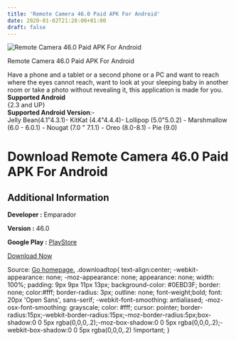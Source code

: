 ```yaml
---
title: 'Remote Camera 46.0 Paid APK For Android'
date: 2020-01-02T21:28:00+01:00
draft: false
---
```


![Remote Camera 46.0 Paid APK For Android](https://f3i7p7f4.stackpathcdn.com/wp-content/themes/APK-Home-Latest-123/images/noapk.png "Remote Camera 46.0 Paid APK For Android")

  

Remote Camera 46.0 Paid APK For Android

Have a phone and a tablet or a second phone or a PC and want to reach where the eyes cannot reach, want to look at your sleeping baby in another room or take a photo without revealing it, this application is made for you.  
**Supported Android**  
{2.3 and UP}  
**Supported Android Version**:-  
Jelly Bean(4.1"4.3.1)- KitKat (4.4"4.4.4)- Lollipop (5.0"5.0.2) - Marshmallow (6.0 - 6.0.1) - Nougat (7.0 " 7.1.1) - Oreo (8.0-8.1) - Pie (9.0)

Download Remote Camera 46.0 Paid APK For Android
================================================

Additional Information
----------------------

**Developer :** Emparador

**Version :** 46.0

**Google Play :** [PlayStore](https://play.google.com/store/apps/details?id=org.remote.camera)

  

[Download Now](https://store4app.co/post/remote-camera-46-0-paid-apk-for-android_1577981138)

  
Source: [Go homepage.](https://store4app.co/post/remote-camera-46-0-paid-apk-for-android_1577981138) .downloadtop{ text-align:center; -webkit-appearance: none; -moz-appearance: none; appearance: none; width: 100%; padding: 9px 9px 11px 13px; background-color: #0EBD3F; border: none; color:#fff; border-radius: 3px; outline: none; font-weight;bold; font: 20px 'Open Sans', sans-serif; -webkit-font-smoothing: antialiased; -moz-osx-font-smoothing: grayscale; color: #fff; cursor: pointer; border-radius:15px;-webkit-border-radius:15px;-moz-border-radius:5px;box-shadow:0 0 5px rgba(0,0,0,.2);-moz-box-shadow:0 0 5px rgba(0,0,0,.2);-webkit-box-shadow:0 0 5px rgba(0,0,0,.2) !important; }